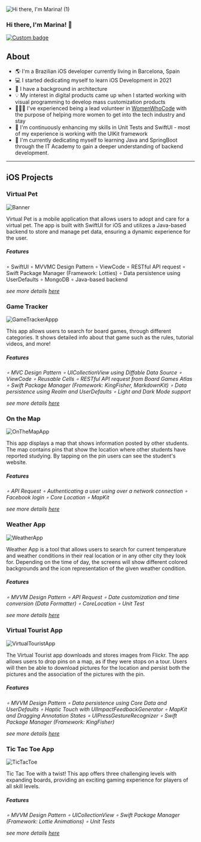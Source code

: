 
![Hi there, I'm Marina! (1)](https://github.com/marinaaguiar/marinaaguiar/assets/74434212/55b72fbe-58fb-4ded-b7f0-a8a210486aef)

### Hi there, I'm Marina! 👋
 
<!--FIRST SECTION-->
<p align="left">
  <a href="https://www.linkedin.com/in/marina-aguiar/" alt="LinkedIn Link">
    <img alt="Custom badge" src="https://img.shields.io/static/v1?message=LINKEDIN&label=&logo=LINKEDIN&style=for-the-badge&color=1e90FF">
  </a>


## About

  - 🌎 I'm a Brazilian iOS developer currently living in Barcelona, Spain
  - 💻 I started dedicating myself to learn iOS Development in 2021
  - 📐 I have a background in architecture
  - 💡 My interest in digital products came up when I started working with visual programming to develop mass customization products
  - 👩🏼‍💻 I've experienced being a lead volunteer in [WomenWhoCode](https://womenwhocode.github.io/london/) with the purpose of helping more women to get into the tech industry and stay
  - 📱 I'm continuously enhancing my skills in Unit Tests and SwiftUI - most of my experience is working with the UIKit framework
  - 🚀 I'm currently dedicating myself to learning Java and SpringBoot through the IT Academy to gain a deeper understanding of backend development.
  
  ---
 
  ## iOS Projects

  ### Virtual Pet

  ![Banner](https://github.com/user-attachments/assets/c51b4963-f6dc-4cca-bae2-5a4b20999b37)

  Virtual Pet is a mobile application that allows users to adopt and care for a virtual pet. The app is built with SwiftUI for iOS and utilizes a Java-based backend to store and manage pet data, ensuring a dynamic experience for the user. 

##### Features 

  ∘ SwiftUI
  ∘ MVVMC Design Pattern
  ∘ ViewCode
  ∘ RESTful API request
  ∘ Swift Package Manager (Framework: Lotties)
  ∘ Data persistence using UserDefaults
  ∘ MongoDB
  ∘ Java-based backend

  _see more details [here](https://github.com/marinaaguiar/ITAcademy-VirtualPet)_

  ### Game Tracker 
  
![GameTrackerAppp](https://github.com/marinaaguiar/marinaaguiar/assets/74434212/b450d261-0f40-487b-b8fb-58326266fe67)
 
This app allows users to search for board games, through different categories. It shows detailed info about that game such as the rules, tutorial videos, and more!

##### Features 
  _∘ MVC Design Pattern
  ∘ UICollectionView using Diffable Data Source
  ∘ ViewCode
  ∘ Reusable Cells
  ∘ RESTful API request from Board Games Atlas
  ∘ Swift Package Manager (Framework: KingFisher, MarkdownKit)
  ∘ Data persistence using Realm and UserDefaults
  ∘ Light and Dark Mode support_
 
  _see more details [here](https://github.com/marinaaguiar/GameTracker)_

### On the Map  
  
![OnTheMapApp](https://github.com/marinaaguiar/marinaaguiar/assets/74434212/53c056d6-0267-4d07-926f-2154a03f1b5c)
  
 This app displays a map that shows information posted by other students. The map contains pins that show the location where other students have reported studying. By tapping on the pin users can see the student's website.

##### Features 
  _∘ API Request
  ∘ Authenticating a user using over a network connection
  ∘ Facebook login
  ∘ Core Location
  ∘ MapKit_
 
 _see more details [here](https://github.com/marinaaguiar/OnTheMapAppUdacity)_

 ### Weather App 
 
![WeatherApp](https://github.com/marinaaguiar/marinaaguiar/assets/74434212/d6a6bbca-96ad-4753-96b6-eff7ef5bf6d2)
  
  Weather App is a tool that allows users to search for current temperature and weather conditions in their real location or in any other city they look for. Depending on the time of day, the screens will show different colored backgrounds and the icon representation of the given weather condition.  
  
 ##### Features 
  _∘ MVVM Design Pattern
  ∘ API Request
  ∘ Date customization and time conversion (Data Formatter)
  ∘ CoreLocation
  ∘ Unit Test_
 
  _see more details [here](https://github.com/marinaaguiar/WeatherApp-MVVM)_

  ### Virtual Tourist App 

  ![VirtualTouristApp](https://github.com/marinaaguiar/marinaaguiar/assets/74434212/053cd5ba-56e3-4049-b70d-cc99132a588e)

  The Virtual Tourist app downloads and stores images from Flickr. The app allows users to drop pins on a map, as if they were stops on a tour. Users will then be able to download pictures for the location and persist both the pictures and the association of the pictures with the pin.
 
  ##### Features 
  _∘ MVVM Design Pattern
  ∘ Data persistence using Core Data and UserDefaults
  ∘ Haptic Touch with UIImpactFeedbackGenerator
  ∘ MapKit and Dragging Annotation States
  ∘ UIPressGestureRecognizer
  ∘ Swift Package Manager (Framework: KingFisher)_
 
   _see more details [here](https://github.com/marinaaguiar/VirtualTouristUdacity)_

   ### Tic Tac Toe App 

   ![TicTacToe](https://github.com/marinaaguiar/marinaaguiar/assets/74434212/40eea6b6-7f8b-4c31-82bf-6038916d9a7f)

   Tic Tac Toe with a twist! This app offers three challenging levels with expanding boards, providing an exciting gaming experience for players of all skill levels.

   ##### Features 
  _∘ MVVM Design Pattern
  ∘ UICollectionView
  ∘ Swift Package Manager (Framework: Lottie Animations)
  ∘ Unit Tests_

  _see more details [here](https://github.com/marinaaguiar/TicTacToe)_


<!--
**marinaaguiar/marinaaguiar** is a ✨ _special_ ✨ repository because its `README.md` (this file) appears on your GitHub profile.

Here are some ideas to get you started:

- 🔭 I’m currently working on ...
- 🌱 I’m currently learning ...
- 👯 I’m looking to collaborate on ...
- 🤔 I’m looking for help with ...
- 💬 Ask me about ...
- 📫 How to reach me: ...
- 😄 Pronouns: ...
- ⚡ Fun fact: ...
-->
